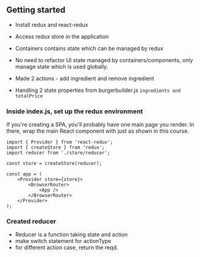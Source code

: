 ## Getting started
- Install redux and react-redux
- Access redux store in the application
- Containers contains state which can be managed by redux
- No need to refactor UI state managed by containers/components, only manage state which is used globally.

- Made 2 actions - add ingredient and remove ingredient
- Handling 2 state properties from burgerbuilder.js
`ingredients and totalPrice`

### Inside index.js, set up the redux environment
If you're creating a SPA, you'll probably have one main page you render. In there, wrap the main React component with <Provider> just as shown in this course.

```
import { Provider } from 'react-redux';
import { createStore } from 'redux';
import reducer from './store/reducer';

const store = createStore(reducer);

const app = (
    <Provider store={store}>
        <BrowserRouter>
            <App />
        </BrowserRouter>
    </Provider>
);
```


### Created reducer
- Reducer is a function taking state and action
- make switch statement for actionType
- for different action case, return the reqd. 
